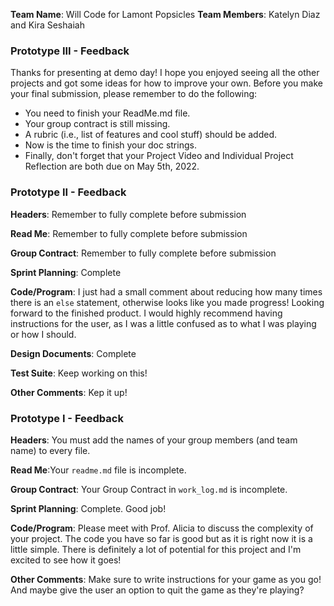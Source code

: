 **Team Name**: Will Code for Lamont Popsicles
**Team Members**: Katelyn Diaz and Kira Seshaiah

### Prototype III - Feedback

Thanks for presenting at demo day! I hope you enjoyed seeing all the other projects and got some ideas for how to improve your own. 
Before you make your final submission, please remember to do the following:

- You need to finish your ReadMe.md file.
- Your group contract is still missing.
- A rubric (i.e., list of features and cool stuff) should be added.
- Now is the time to finish your doc strings.
- Finally, don't forget that your Project Video and Individual Project Reflection are both due on May 5th, 2022.

### Prototype II - Feedback

**Headers**: Remember to fully complete before submission 

**Read Me**: Remember to fully complete before submission 

**Group Contract**: Remember to fully complete before submission 

**Sprint Planning**: Complete  

**Code/Program**: I just had a small comment about reducing how many times there is an `else` statement, otherwise looks like you made progress! Looking forward to the finished product. I would highly recommend having instructions for the user, as I was a little confused as to what I was playing or how I should. 

**Design Documents**: Complete

**Test Suite**: Keep working on this!

**Other Comments**: Kep it up!   

### Prototype I - Feedback

**Headers**: You must add the names of your group members (and team name) to every file. 

**Read Me**:Your `readme.md` file is incomplete.   

**Group Contract**: Your Group Contract in `work_log.md` is incomplete. 

**Sprint Planning**: Complete. Good job! 

**Code/Program**: Please meet with Prof. Alicia to discuss the complexity of your project. The code you have so far is good but as it is right now it is a little simple. There is definitely a lot of potential for this project and I'm excited to see how it goes!

**Other Comments**: Make sure to write instructions for your game as you go! And maybe give the user an option to quit the game as they're playing? 

```
